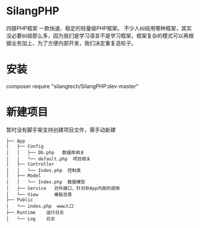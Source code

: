 # SilangPHP
四狼PHP框架
一款快速、稳定的轻量级PHP框架。
不少人纠结用哪种框架，其实没必要纠结那么多，因为我们是学习语言不是学习框架，框架复杂的模式可以再根据业务加上，为了方便内部开发，我们决定重复造轮子。


# 安装
composer require "silangtech/SilangPHP:dev-master"

# 新建项目
暂时没有脚手架支持创建项目文件，需手动新建
```
├── App
│   ├── Config
│   │   ├── Db.php   数据库相关
│   │   └── default.php  项目相关
│   ├── Controller
│   │   └── Index.php  控制类
│   ├── Model
│   │   └── Index.php  数据模型
│   ├── Service   对外接口，针对非App内部的调用
│   └── View      模板目录
├── Public
│   └── index.php  www入口
├── Runtime    运行日志
│   └── Log    日志
```